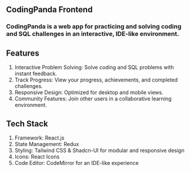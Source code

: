 ## CodingPanda Frontend

### CodingPanda is a web app for practicing and solving coding and SQL challenges in an interactive, IDE-like environment.

## Features

1. Interactive Problem Solving: Solve coding and SQL problems with instant feedback.
2. Track Progress: View your progress, achievements, and completed challenges.
3. Responsive Design: Optimized for desktop and mobile views.
4. Community Features: Join other users in a collaborative learning environment.

## Tech Stack

1. Framework: React.js
2. State Management: Redux
3. Styling: Tailwind CSS & Shadcn-UI for modular and responsive design
4. Icons: React Icons
5. Code Editor: CodeMirror for an IDE-like experience

